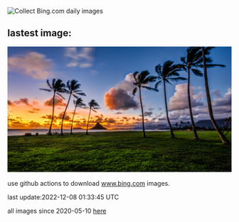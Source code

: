 ![Collect Bing.com daily images](https://github.com/counter2015/bing-daily-images/workflows/Collect%20Bing.com%20daily%20images/badge.svg)
## lastest image:
![](images/KaneoheHI.jpg)

use github actions to download www.bing.com images.

last update:2022-12-08 01:33:45 UTC

all images since 2020-05-10 [here](https://github.com/counter2015/bing-daily-images/tree/master/images) 
